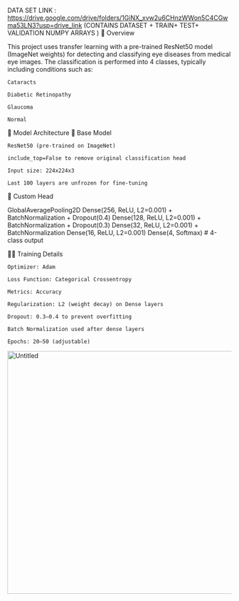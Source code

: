 DATA SET LINK :
https://drive.google.com/drive/folders/1GiNX_xvw2u6CHnzWWon5C4CGwma53LN3?usp=drive_link
(CONTAINS DATASET + TRAIN+ TEST+ VALIDATION NUMPY ARRAYS )
🧠 Overview

This project uses transfer learning with a pre-trained ResNet50 model (ImageNet weights) for detecting and classifying eye diseases from medical eye images. The classification is performed into 4 classes, typically including conditions such as:

    Cataracts

    Diabetic Retinopathy

    Glaucoma

    Normal

🧬 Model Architecture
🔧 Base Model

    ResNet50 (pre-trained on ImageNet)

    include_top=False to remove original classification head

    Input size: 224x224x3

    Last 100 layers are unfrozen for fine-tuning

🧱 Custom Head

GlobalAveragePooling2D
Dense(256, ReLU, L2=0.001) + BatchNormalization + Dropout(0.4)
Dense(128, ReLU, L2=0.001) + BatchNormalization + Dropout(0.3)
Dense(32, ReLU, L2=0.001) + BatchNormalization
Dense(16, ReLU, L2=0.001)
Dense(4, Softmax)  # 4-class output

🏋️‍♂️ Training Details

    Optimizer: Adam

    Loss Function: Categorical Crossentropy

    Metrics: Accuracy

    Regularization: L2 (weight decay) on Dense layers

    Dropout: 0.3–0.4 to prevent overfitting

    Batch Normalization used after dense layers

    Epochs: 20–50 (adjustable)

<img width="649" height="547" alt="Untitled" src="https://github.com/user-attachments/assets/029824dc-40ea-47e4-9d56-09b5d55b6c66" />

